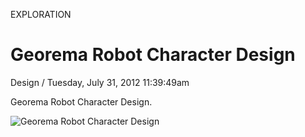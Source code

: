 <p class="type">EXPLORATION</p>

# Georema Robot Character Design

<p class="meta">Design  /  Tuesday, July 31, 2012 11:39:49am</p>

Georema Robot Character Design.

![Georema Robot Character Design](https://farooq-agent.web.app/assets/images/works/large/4vx4SZxe_work_image.png)
